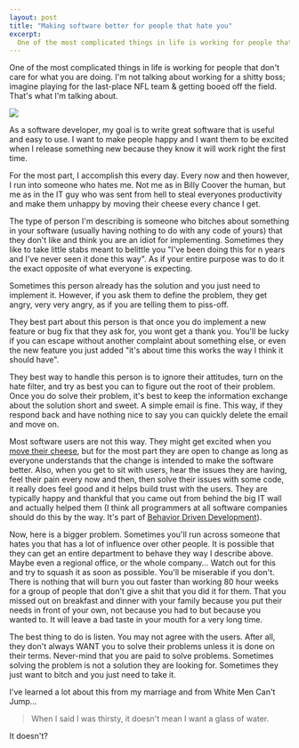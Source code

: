 ```yaml
---
layout: post
title: "Making software better for people that hate you"
excerpt:
  One of the most complicated things in life is working for people that don't care for what you are doing. I'm not talking about working for a shitty boss; imagine playing for the last-place NFL team & getting booed off the field. That's what I'm talking about.  
---
```


One of the most complicated things in life is working for people that don't care for what you are doing. I'm not talking about working for a shitty boss; imagine playing for the last-place NFL team & getting booed off the field. That's what I'm talking about.

<img src="https://s3.amazonaws.com/assets.coovtech/4631165796_44a2326f70_m.jpg" />

As a software developer, my goal is to write great software that is useful and easy to use. I want to make people happy and I want them to be excited when I release something new because they know it will work right the first time. 

For the most part, I accomplish this every day. Every now and then however, I run into someone who hates me. Not me as in Billy Coover the human, but me as in the IT guy who was sent from hell to steal everyones productivity and make them unhappy by moving their cheese every chance I get. 

The type of person I'm describing is someone who bitches about something in your software (usually having nothing to do with any code of yours) that they don't like and think you are an idiot for implementing. Sometimes they like to take little stabs meant to belittle you "I've been doing this for n years and I've never seen it done this way". As if your entire purpose was to do it the exact opposite of what everyone is expecting. 

Sometimes this person already has the solution and you just need to implement it. However, if you ask them to define the problem, they get angry, very very angry, as if you are telling them to piss-off. 

They best part about this person is that once you do implement a new feature or bug fix that they ask for, you wont get a thank you. You'll be lucky if you can escape without another complaint about something else, or even the new feature you just added "it's about time this works the way I think it should have". 

They best way to handle this person is to ignore their attitudes, turn on the hate filter, and try as best you can to figure out the root of their problem. Once you do solve their problem, it's best to keep the information exchange about the solution short and sweet. A simple email is fine. This way, if they respond back and have nothing nice to say you can quickly delete the email and move on. 

Most software users are not this way. They might get excited when you [move their cheese](http://goo.gl/T6es), but for the most part they are open to change as long as everyone understands that the change is intended to make the software better. Also, when you get to sit with users, hear the issues they are having, feel their pain every now and then, then solve their issues with some code, it really does feel good and it helps build trust with the users. They are typically happy and thankful that you came out from behind the big IT wall and actually helped them (I think all programmers at all software companies should do this by the way. It's part of [Behavior Driven Development](http://goo.gl/FIXC)). 

Now, here is a bigger problem. Sometimes you'll run across someone that hates you that has a lot of influence over other people. It is possible that they can get an entire department to behave they way I describe above. Maybe even a regional office, or the whole company... Watch out for this and try to squash it as soon as possible. You'll be miserable if you don't. There is nothing that will burn you out faster than working 80 hour weeks for a group of people that don't give a shit that you did it for them. That you missed out on breakfast and dinner with your family because you put their needs in front of your own, not because you had to but because you wanted to. It will leave a bad taste in your mouth for a very long time. 

The best thing to do is listen. You may not agree with the users. After all, they don't always WANT you to solve their problems unless it is done on their terms. Never-mind that you are paid to solve problems. Sometimes solving the problem is not a solution they are looking for. Sometimes they just want to bitch and you just need to take it. 

I've learned a lot about this from my marriage and from White Men Can't Jump... 

> When I said I was thirsty, it doesn't mean I want a glass of water.

It doesn't?